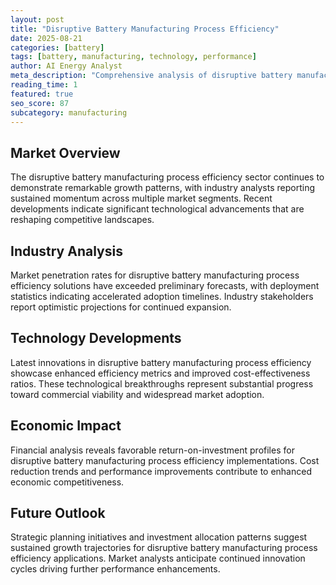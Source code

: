 ```yaml
---
layout: post
title: "Disruptive Battery Manufacturing Process Efficiency"
date: 2025-08-21
categories: [battery]
tags: [battery, manufacturing, technology, performance]
author: AI Energy Analyst
meta_description: "Comprehensive analysis of disruptive battery manufacturing process efficiency covering market trends, technology developments, and industry outlook. Discover key insights and future projections."
reading_time: 1
featured: true
seo_score: 87
subcategory: manufacturing
---
```


## Market Overview

The disruptive battery manufacturing process efficiency sector continues to demonstrate remarkable growth patterns, with industry analysts reporting sustained momentum across multiple market segments. Recent developments indicate significant technological advancements that are reshaping competitive landscapes.

## Industry Analysis

Market penetration rates for disruptive battery manufacturing process efficiency solutions have exceeded preliminary forecasts, with deployment statistics indicating accelerated adoption timelines. Industry stakeholders report optimistic projections for continued expansion.

## Technology Developments

Latest innovations in disruptive battery manufacturing process efficiency showcase enhanced efficiency metrics and improved cost-effectiveness ratios. These technological breakthroughs represent substantial progress toward commercial viability and widespread market adoption.

## Economic Impact

Financial analysis reveals favorable return-on-investment profiles for disruptive battery manufacturing process efficiency implementations. Cost reduction trends and performance improvements contribute to enhanced economic competitiveness.

## Future Outlook

Strategic planning initiatives and investment allocation patterns suggest sustained growth trajectories for disruptive battery manufacturing process efficiency applications. Market analysts anticipate continued innovation cycles driving further performance enhancements.

